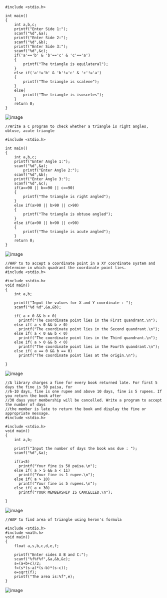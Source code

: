 ```//(a) Write a C program to check whether a triangle is Equilateral, scalene, or isosceles

#include <stdio.h>

int main()
{
    int a,b,c;
    printf("Enter Side 1:");
    scanf("%d",&a);
    printf("Enter Side 2:");
    scanf("%d",&b);
    printf("Enter Side 3:");
    scanf("%d",&c);
    if('a'=='b' & 'b'=='c' & 'c'=='a')
    {
        printf("The triangle is equilateral");
    }
    else if('a'!='b' & 'b'!='c' & 'c'!='a')
    {
        printf("The triangle is scalene");
    }
    else{
        printf("The triangle is isosceles");
    }
    return 0;
}
```
![image](https://user-images.githubusercontent.com/93079062/196854851-ee884af1-c781-4bb1-8e1f-a8a3ab76f1b1.png)
```
//Write a C program to check whether a triangle is right angles, obtuse, acute triangle 

#include <stdio.h>

int main()
{
    int a,b,c;
    printf("Enter Angle 1:");
    scanf("%d",&a);
        printf("Enter Angle 2:");
    scanf("%d",&b);
    printf("Enter Angle 3:");
    scanf("%d",&c);
    if(a==90 || b==90 || c==90)
    {
        printf("The triangle is right angled");
    }
    else if(a>90 || b>90 || c>90)
    {
        printf("The triangle is obtuse angled");
    }
    else if(a<90 || b<90 || c<90)
    {
        printf("The triangle is acute angled");
    }
    return 0;
}
```
![image](https://user-images.githubusercontent.com/93079062/196855507-7e1b043d-9f33-4b81-8313-93227b838304.png)
```
//WAP to to accept a coordinate point in a XY coordinate system and determine in which quadrant the coordinate point lies.
#include <stdio.h>

#include <stdio.h>
void main()
{
	int a,b;

	printf("Input the values for X and Y coordinate : ");
	scanf("%d %d",&a,&b);

	if( a > 0 && b > 0)
	  printf("The coordinate point lies in the First quandrant.\n");
	else if( a < 0 && b > 0)
	  printf("The coordinate point lies in the Second quandrant.\n");
	else if( a < 0 && b < 0)
	  printf("The coordinate point lies in the Third quandrant.\n");
	else if( a > 0 && b < 0)
	  printf("The coordinate point lies in the Fourth quandrant.\n");
	else if( a == 0 && b == 0)
	  printf("The coordinate point lies at the origin.\n");

}  
```
![image](https://user-images.githubusercontent.com/93079062/196857851-daf2f1ac-d2b3-4f6b-9c1e-f04abf4697f7.png)
```
//A library charges a fine for every book returned late. For first 5 days the fine is 50 paisa, for
//6-10 days, fine is one rupee and above 10 days, fine is 5 rupees. If you return the book after
//30 days your membership will be cancelled. Write a program to accept the number of days
//the member is late to return the book and display the fine or appropriate message.
#include <stdio.h>

#include <stdio.h>
void main()
{
	int a,b;

	printf("Input the number of days the book was due : ");
	scanf("%d",&a);

	if(a<5) 
	  printf("Your fine is 50 paisa.\n");
	else if( a > 5 && a < 11)
	  printf("Your fine is 1 rupee.\n");
	else if( a > 10)
	  printf("Your fine is 5 rupees.\n");
	else if( a > 30)
	  printf("YOUR MEMBERSHIP IS CANCELLED.\n");

}
```
![image](https://user-images.githubusercontent.com/93079062/196858570-6c2db44e-741a-4c5b-a34e-9393ce798fa9.png)

```
//WAP to find area of triangle using heron's formula

#include <stdio.h>
#include <math.h>
void main()
{
	float a,s,b,c,d,e,f;

	printf("Enter sides A B and C:");
	scanf("%f%f%f",&a,&b,&c);
	s=(a+b+c)/2;
    f=(s*(s-a)*(s-b)*(s-c));
    e=sqrt(f);
    printf("The area is:%f",e);
}
```
![image](https://user-images.githubusercontent.com/93079062/196859317-127c1a6f-92a2-401e-8f61-a47c6ea8fb7d.png)
